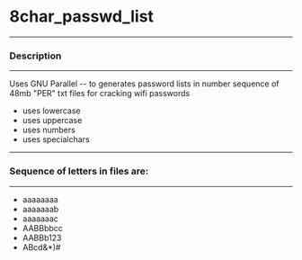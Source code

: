 # 8char_passwd_list

------------------------------------------------
### Description
------------------------------------------------
Uses GNU Parallel -- to generates password lists in number sequence
of 48mb "PER" txt files for cracking wifi passwords

* uses lowercase
* uses uppercase
* uses numbers
* uses specialchars

------------------------------------------------
### Sequence of letters in files are: 
------------------------------------------------

* aaaaaaaa
* aaaaaaab
* aaaaaaac
* AABBbbcc
* AABBb123
* ABcd&*)#
